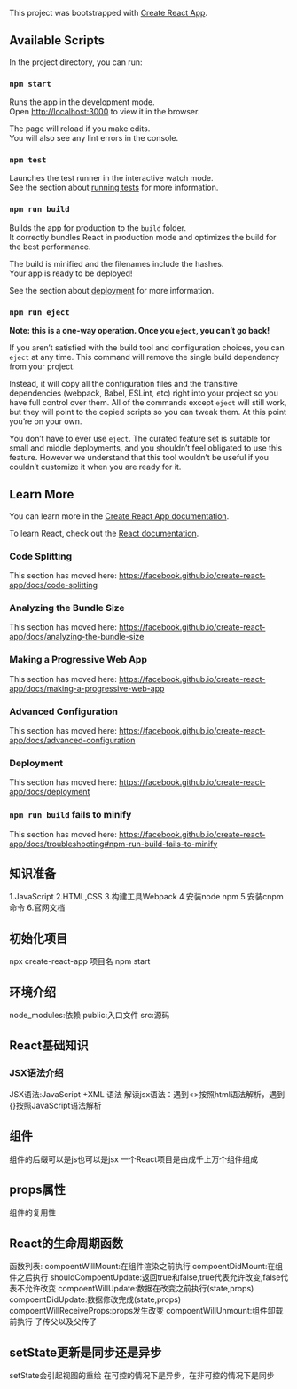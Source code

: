 This project was bootstrapped with [Create React App](https://github.com/facebook/create-react-app).

## Available Scripts

In the project directory, you can run:

### `npm start`

Runs the app in the development mode.<br />
Open [http://localhost:3000](http://localhost:3000) to view it in the browser.

The page will reload if you make edits.<br />
You will also see any lint errors in the console.

### `npm test`

Launches the test runner in the interactive watch mode.<br />
See the section about [running tests](https://facebook.github.io/create-react-app/docs/running-tests) for more information.

### `npm run build`

Builds the app for production to the `build` folder.<br />
It correctly bundles React in production mode and optimizes the build for the best performance.

The build is minified and the filenames include the hashes.<br />
Your app is ready to be deployed!

See the section about [deployment](https://facebook.github.io/create-react-app/docs/deployment) for more information.

### `npm run eject`

**Note: this is a one-way operation. Once you `eject`, you can’t go back!**

If you aren’t satisfied with the build tool and configuration choices, you can `eject` at any time. This command will remove the single build dependency from your project.

Instead, it will copy all the configuration files and the transitive dependencies (webpack, Babel, ESLint, etc) right into your project so you have full control over them. All of the commands except `eject` will still work, but they will point to the copied scripts so you can tweak them. At this point you’re on your own.

You don’t have to ever use `eject`. The curated feature set is suitable for small and middle deployments, and you shouldn’t feel obligated to use this feature. However we understand that this tool wouldn’t be useful if you couldn’t customize it when you are ready for it.

## Learn More

You can learn more in the [Create React App documentation](https://facebook.github.io/create-react-app/docs/getting-started).

To learn React, check out the [React documentation](https://reactjs.org/).

### Code Splitting

This section has moved here: https://facebook.github.io/create-react-app/docs/code-splitting

### Analyzing the Bundle Size

This section has moved here: https://facebook.github.io/create-react-app/docs/analyzing-the-bundle-size

### Making a Progressive Web App

This section has moved here: https://facebook.github.io/create-react-app/docs/making-a-progressive-web-app

### Advanced Configuration

This section has moved here: https://facebook.github.io/create-react-app/docs/advanced-configuration

### Deployment

This section has moved here: https://facebook.github.io/create-react-app/docs/deployment

### `npm run build` fails to minify

This section has moved here: https://facebook.github.io/create-react-app/docs/troubleshooting#npm-run-build-fails-to-minify

## 知识准备
1.JavaScript
2.HTML,CSS
3.构建工具Webpack
4.安装node npm
5.安装cnpm命令
6.官网文档

## 初始化项目
npx create-react-app 项目名
npm start

## 环境介绍
node_modules:依赖
public:入口文件
src:源码

## React基础知识
### JSX语法介绍
JSX语法:JavaScript +XML 语法
解读jsx语法：遇到<>按照html语法解析，遇到{}按照JavaScript语法解析

## 组件
组件的后缀可以是js也可以是jsx
一个React项目是由成千上万个组件组成

## props属性
组件的复用性

## React的生命周期函数
函数列表:
compoentWillMount:在组件渲染之前执行
compoentDidMount:在组件之后执行
shouldCompoentUpdate:返回true和false,true代表允许改变,false代表不允许改变
compoentWillUpdate:数据在改变之前执行(state,props)
compoentDidUpdate:数据修改完成(state,props)
compoentWillReceiveProps:props发生改变
compoentWillUnmount:组件卸载前执行
子传父以及父传子

## setState更新是同步还是异步
setState会引起视图的重绘
在可控的情况下是异步，在非可控的情况下是同步